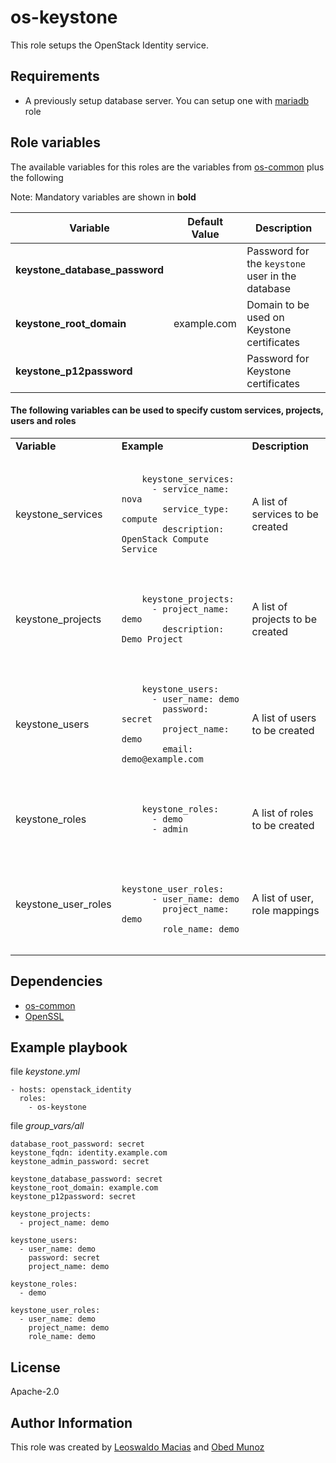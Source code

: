 # os-keystone
This role setups the OpenStack Identity service.

## Requirements
- A previously setup database server.
  You can setup one with [mariadb](https://github.com/clearlinux/clear-config-management/tree/master/roles/mariadb) role

## Role variables
The available variables for this roles are the variables from [os-common](https://github.com/clearlinux/clear-config-management/tree/master/roles/os-common) plus the following

Note: Mandatory variables are shown in **bold**

Variable | Default Value | Description
-------- | ------------- | -----------
**keystone_database_password** | | Password for the `keystone` user in the database
**keystone_root_domain** | example.com | Domain to be used on Keystone certificates
**keystone_p12password** | | Password for Keystone certificates

#### The following variables can be used to specify custom services, projects, users and roles

<table>
<tr>
<td><b>Variable</b></td>
<td><b>Example</b></td>
<td><b>Description</b></td>
</tr>

<tr>
  <td>keystone_services</td>
  <td><pre><code>
    keystone_services:
      - service_name: nova
        service_type: compute
        description: OpenStack Compute Service
  </code></pre></td>
  <td>A list of services to be created</td>
</tr>

<tr>
  <td>keystone_projects</td>
  <td><pre><code>
    keystone_projects:
      - project_name: demo
        description: Demo Project
  </code></pre></td>
  <td>A list of projects to be created</td>
</tr>

<tr>
  <td>keystone_users</td>
  <td><pre><code>
    keystone_users:
      - user_name: demo
        password: secret
        project_name: demo
        email: demo@example.com
  </code></pre></td>
  <td>A list of users to be created</td>
</tr>

<tr>
  <td>keystone_roles</td>
  <td><pre><code>
    keystone_roles:
      - demo
      - admin
  </code></pre></td>
  <td>A list of roles to be created</td>
</tr>

<tr>
  <td>keystone_user_roles</td>
  <td><pre><code>
    keystone_user_roles:
      - user_name: demo
        project_name: demo
        role_name: demo
  </code></pre></td>
  <td>A list of user, role mappings</td>
</tr>

</table>

## Dependencies
- [os-common](https://github.com/clearlinux/clear-config-management/tree/master/roles/os-common)
- [OpenSSL](https://github.com/clearlinux/clear-config-management/tree/master/roles/OpenSSL)

## Example playbook
file *keystone.yml*
```
- hosts: openstack_identity
  roles:
    - os-keystone
```

file *group_vars/all*
```
database_root_password: secret
keystone_fqdn: identity.example.com
keystone_admin_password: secret

keystone_database_password: secret
keystone_root_domain: example.com
keystone_p12password: secret

keystone_projects:
  - project_name: demo

keystone_users:
  - user_name: demo
    password: secret
    project_name: demo

keystone_roles:
  - demo

keystone_user_roles:
  - user_name: demo
    project_name: demo
    role_name: demo
```

## License
Apache-2.0

## Author Information
This role was created by [Leoswaldo Macias](leoswaldo.macias@intel.com) and [Obed Munoz](obed.n.munoz@intel.com)
